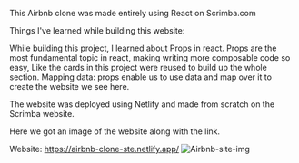 This Airbnb clone was made entirely using React on Scrimba.com

Things I've learned while building this website:

While building this project, I learned about Props in react.
Props are the most fundamental topic in react, making writing more composable code so easy, Like the cards in this project were reused to build up the whole section.
Mapping data: props enable us to use data and map over it to create the website we see here.

The website was deployed using Netlify and made from scratch on the Scrimba website. 

Here we got an image of the website along with the link.

Website: https://airbnb-clone-ste.netlify.app/
![Airbnb-site-img](https://user-images.githubusercontent.com/105444897/189644912-e6834430-30c6-4ef4-8063-b9ef370f54cc.png)
